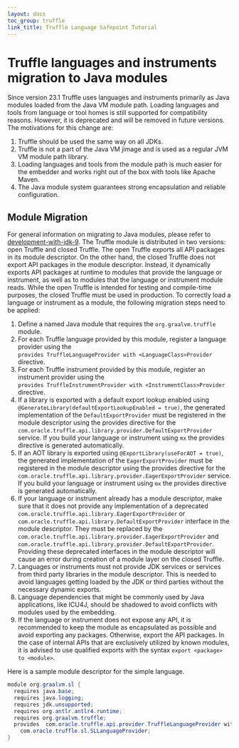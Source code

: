 ```yaml
---
layout: docs
toc_group: truffle
link_title: Truffle Language Safepoint Tutorial
---
```


# Truffle languages and instruments migration to Java modules
Since version 23.1 Truffle uses languages and instruments primarily as Java modules loaded from the Java VM module path.
Loading languages and tools from language or tool homes is still supported for compatibility reasons. However, it is
deprecated and will be removed in future versions. The motivations for this change are:
1. Truffle should be used the same way on all JDKs.
2. Truffle is not a part of the Java VM jimage and is used as a regular JVM VM module path library.
3. Loading languages and tools from the module path is much easier for the embedder and works right out of the box with
tools like Apache Maven.
4. The Java module system guarantees strong encapsulation and reliable configuration.

## Module Migration
For general information on migrating to Java modules, please refer to [development-with-jdk-9](https://blogs.oracle.com/java/post/modular-development-with-jdk-9).
The Truffle module is distributed in two versions: open Truffle and closed Truffle. The open Truffle exports all API
packages in its module descriptor. On the other hand, the closed Truffle does not export API packages in the module
descriptor. Instead, it dynamically exports API packages at runtime to modules that provide the language or instrument,
as well as to modules that the language or instrument module reads. While the open Truffle is intended for testing and
compile-time purposes, the closed Truffle must be used in production. To correctly load a language or instrument as a
module, the following migration steps need to be applied:
1. Define a named Java module that requires the `org.graalvm.truffle` module.
2. For each Truffle language provided by this module, register a language provider using the    
   `provides TruffleLanguageProvider with <LanguageClass>Provider` directive.
3. For each Truffle instrument provided by this module, register an instrument provider using the    
   `provides TruffleInstrumentProvider with <InstrumentClass>Provider` directive.
4. If a library is exported with a default export lookup enabled using `@GenerateLibrary(defaultExportLookupEnabled = true)`,
   the generated implementation of the `DefaultExportProvider` must be registered in the module descriptor using the provides
   directive for the `com.oracle.truffle.api.library.provider.DefaultExportProvider` service. If you build your language or instrument using `mx`
   the provides directive is generated automatically.  
5. If an AOT library is exported using `@ExportLibrary(useForAOT = true)`, the generated implementation of the `EagerExportProvider`
   must be registered in the module descriptor using the provides directive for the `com.oracle.truffle.api.library.provider.EagerExportProvider`
   service. If you build your language or instrument using `mx` the provides directive is generated automatically.
6. If your language or instrument already has a module descriptor, make sure that it does not provide any implementation
   of a deprecated `com.oracle.truffle.api.library.EagerExportProvider` or `com.oracle.truffle.api.library.DefaultExportProvider`
   interface in the module descriptor. They must be replaced by the `com.oracle.truffle.api.library.provider.EagerExportProvider` and
   `com.oracle.truffle.api.library.provider.DefaultExportProvider`. Providing these deprecated interfaces in the module descriptor
   will cause an error during  creation of a module layer on the closed Truffle.
7. Languages or instruments must not provide JDK services or services from third party libraries in the module descriptor.
   This is needed to avoid languages getting loaded by the JDK or third parties without the necessary dynamic exports.  
8. Language dependencies that might be commonly used by Java applications, like ICU4J, should be shadowed to avoid
   conflicts with modules used by the embedding.
9. If the language or instrument does not expose any API, it is recommended to keep the module as encapsulated as possible
   and avoid exporting any packages. Otherwise, export the API packages. In the case of internal APIs that are exclusively
   utilized by known modules, it is advised to use qualified exports with the syntax `export <package> to <module>`.

Here is a sample module descriptor for the simple language.
```java
module org.graalvm.sl {
  requires java.base;
  requires java.logging;
  requires jdk.unsupported;
  requires org.antlr.antlr4.runtime;
  requires org.graalvm.truffle;
  provides  com.oracle.truffle.api.provider.TruffleLanguageProvider with
    com.oracle.truffle.sl.SLLanguageProvider;
}
```
